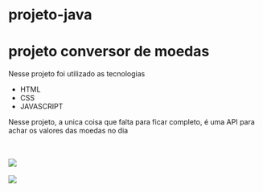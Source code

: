 # projeto-java

<h1>projeto conversor de moedas</h1>

<p>Nesse projeto foi utilizado as tecnologias </p>
<ul>
  <li>HTML</li>
  <li>CSS</li>
  <li>JAVASCRIPT</li>
</ul>
<p>Nesse projeto, a unica coisa que falta para ficar completo, é uma API para achar os valores das moedas no dia </p>
<br>
<br>
<img src="https://github.com/Gug4ZL/projeto-java/assets/136204571/a558a2e3-a1b4-430b-8476-6079a0097435">
<br>
<br>
<img src="https://github.com/Gug4ZL/projeto-java/assets/136204571/67ea269f-1b34-4162-8b9c-0734ae5dd1f8">
